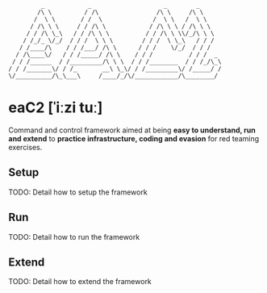 ```
         _            _                    _        _       
        /\ \         / /\                /\ \     /\ \      
       /  \ \       / /  \              /  \ \   /  \ \     
      / /\ \ \     / / /\ \            / /\ \ \ / /\ \ \    
     / / /\ \_\   / / /\ \ \          / / /\ \ \\/_/\ \ \   
    / /_/_ \/_/  / / /  \ \ \        / / /  \ \_\   / / /   
   / /____/\    / / /___/ /\ \      / / /    \/_/  / / /    
  / /\____\/   / / /_____/ /\ \    / / /          / / /  _  
 / / /______  / /_________/\ \ \  / / /________  / / /_/\_\ 
/ / /_______\/ / /_       __\ \_\/ / /_________\/ /_____/ / 
\/__________/\_\___\     /____/_/\/____________/\________/  

```                                                     
# eaC2 [ˈiːzi tuː]
Command and control framework aimed at being **easy to understand, run and extend** to **practice infrastructure, coding and evasion** for red teaming exercises.

## Setup
TODO: Detail how to setup the framework

## Run
TODO: Detail how to run the framework

## Extend
TODO: Detail how to extend the framework
